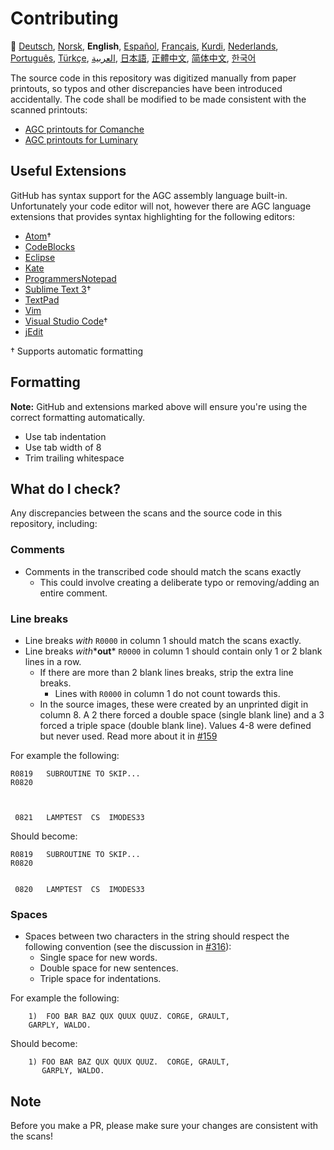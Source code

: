 # Contributing

🎌
[Deutsch][DE],
[Norsk][NO],
**English**,
[Español][ES],
[Français][FR],
[Kurdi][KU],
[Nederlands][NL],
[Português][PT_BR],
[Türkçe][TR],
[العربية][AR],
[日本語][JA],
[正體中文][ZH_TW],
[简体中文][ZH_CN],
[한국어][KO_KR]

[AR]:CONTRIBUTING.ar.md
[DE]:CONTRIBUTING.de.md
[NO]:README.no.md
[EN]:CONTRIBUTING.md
[ES]:CONTRIBUTING.es.md
[FR]:CONTRIBUTING.fr.md
[JA]:CONTRIBUTING.ja.md
[KO_KR]:CONTRIBUTING.ko_kr.md
[KU]:CONTRIBUTING.ku.md
[NL]:CONTRIBUTING.nl.md
[PT_BR]:CONTRIBUTING.pt_br.md
[TR]:CONTRIBUTING.tr.md
[ZH_CN]:CONTRIBUTING.zh_cn.md
[ZH_TW]:CONTRIBUTING.zh_tw.md

The source code in this repository was digitized manually from paper printouts, so typos and other discrepancies have been introduced accidentally. The code shall be modified to be made consistent with the scanned printouts:

- [AGC printouts for Comanche][8]
- [AGC printouts for Luminary][9]

## Useful Extensions

GitHub has syntax support for the AGC assembly language built-in. Unfortunately your code editor will not, however there are AGC language extensions that provides syntax highlighting for the following editors:

- [Atom][Atom]†
- [CodeBlocks][CodeBlocks]
- [Eclipse][Eclipse]
- [Kate][Kate]
- [ProgrammersNotepad][ProgrammersNotepad]
- [Sublime Text 3][Sublime Text]†
- [TextPad][TextPad]
- [Vim][Vim]
- [Visual Studio Code][VisualStudioCode]†
- [jEdit][jEdit]

† Supports automatic formatting

[Atom]:https://github.com/Alhadis/language-agc
[CodeBlocks]:https://github.com/virtualagc/virtualagc/tree/master/Contributed/SyntaxHighlight/CodeBlocks
[Eclipse]:https://github.com/virtualagc/virtualagc/tree/master/Contributed/SyntaxHighlight/Eclipse
[Kate]:https://github.com/virtualagc/virtualagc/tree/master/Contributed/SyntaxHighlight/Kate
[ProgrammersNotepad]:https://github.com/virtualagc/virtualagc/tree/master/Contributed/SyntaxHighlight/ProgrammersNotepad
[Sublime Text]:https://github.com/jimlawton/AGC-Assembly
[TextPad]:https://github.com/virtualagc/virtualagc/tree/master/Contributed/SyntaxHighlight/TextPad
[Vim]:https://github.com/wsdjeg/vim-assembly
[VisualStudioCode]:https://github.com/wopian/agc-assembly
[jEdit]:https://github.com/virtualagc/virtualagc/tree/master/Contributed/SyntaxHighlight/jEdit

## Formatting

**Note:** GitHub and extensions marked above will ensure you're using the correct formatting automatically.

- Use tab indentation
- Use tab width of 8
- Trim trailing whitespace

## What do I check?

Any discrepancies between the scans and the source code in this repository, including:

### Comments

- Comments in the transcribed code should match the scans exactly
  - This could involve creating a deliberate typo or removing/adding an entire comment.

### Line breaks

- Line breaks *with* `R0000` in column 1 should match the scans exactly.
- Line breaks *with**__out__* `R0000` in column 1 should contain only 1 or 2 blank lines in a row.
  - If there are more than 2 blank lines breaks, strip the extra line breaks.
    - Lines with `R0000` in column 1 do not count towards this.
  - In the source images, these were created by an unprinted digit in column 8. A 2 there forced a double space (single blank line) and a 3 forced a triple space (double blank line). Values 4-8 were defined but never used. Read more about it in [#159][7]

For example the following:

```plain
R0819   SUBROUTINE TO SKIP...
R0820



 0821   LAMPTEST  CS  IMODES33
```

Should become:

```plain
R0819   SUBROUTINE TO SKIP...
R0820


 0820   LAMPTEST  CS  IMODES33
```

### Spaces

- Spaces between two characters in the string should respect the following convention (see the discussion in [#316][10]):
  - Single space for new words.
  - Double space for new sentences.
  - Triple space for indentations.

For example the following:

```plain
	1)  FOO BAR BAZ QUX QUUX QUUZ. CORGE, GRAULT,
	GARPLY, WALDO.
```

Should become:

```plain
	1) FOO BAR BAZ QUX QUUX QUUZ.  CORGE, GRAULT,
	   GARPLY, WALDO.
```

## Note

Before you make a PR, please make sure your changes are consistent with the scans!

[0]:https://github.com/chrislgarry/Apollo-11/pull/new/master
[1]:http://www.ibiblio.org/apollo/ScansForConversion/Luminary099/
[2]:http://www.ibiblio.org/apollo/ScansForConversion/Comanche055/
[6]:https://github.com/wopian/agc-assembly#user-settings
[7]:https://github.com/chrislgarry/Apollo-11/issues/159
[8]:http://www.ibiblio.org/apollo/ScansForConversion/Comanche055/
[9]:http://www.ibiblio.org/apollo/ScansForConversion/Luminary099/
[10]:https://github.com/chrislgarry/Apollo-11/pull/316#pullrequestreview-102892741
